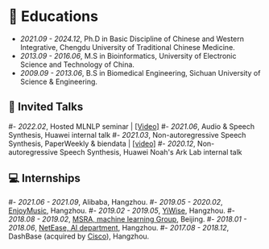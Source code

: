
# 📖 Educations
- *2021.09 - 2024.12*, Ph.D in Basic Discipline of Chinese and Western Integrative, Chengdu University of Traditional Chinese Medicine.
- *2013.09 - 2016.06*, M.S in Bioinformatics, University of Electronic Science and Technology of China.
- *2009.09 - 2013.06*, B.S in Biomedical Engineering, Sichuan University of Science & Engineering.

## 💬 Invited Talks
#- *2022.02*, Hosted MLNLP seminar \| [\[Video\]](https://www.bilibili.com/video/BV1wF411x7qh)
#- *2021.06*, Audio & Speech Synthesis, Huawei internal talk
#- *2021.03*, Non-autoregressive Speech Synthesis, PaperWeekly & biendata \| [\[video\]](https://www.bilibili.com/video/BV1uf4y1t7Hr/)
#- *2020.12*, Non-autoregressive Speech Synthesis, Huawei Noah's Ark Lab internal talk

## 💻 Internships
#- *2021.06 - 2021.09*, Alibaba, Hangzhou.
#- *2019.05 - 2020.02*, [EnjoyMusic](https://enjoymusic.ai/), Hangzhou.
#- *2019.02 - 2019.05*, [YiWise](https://www.yiwise.com/), Hangzhou.
#- *2018.08 - 2019.02*, [MSRA, machine learning Group](https://www.microsoft.com/en-us/research/group/machine-learning-research-group/), Beijing.
#- *2018.01 - 2018.06*, [NetEase, AI department](https://hr.163.com/zc/12-ai/index.html), Hangzhou.
#- *2017.08 - 2018.12*, DashBase (acquired by [Cisco](https://blogs.cisco.com/news/349511)), Hangzhou.
